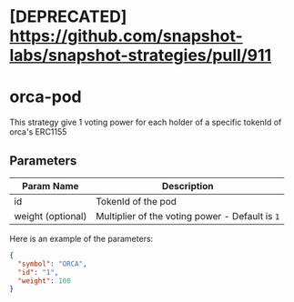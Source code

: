 # [DEPRECATED] https://github.com/snapshot-labs/snapshot-strategies/pull/911
# orca-pod

This strategy give 1 voting power for each holder of a specific tokenId of orca's ERC1155

## Parameters

| Param Name      | Description |
| ----------- | ----------- |
| id      | TokenId of the pod   |
| weight (optional)   | Multiplier of the voting power - Default is `1`  |

Here is an example of the parameters:

```json
{
  "symbol": "ORCA",
  "id": "1",
  "weight": 100
}
```
